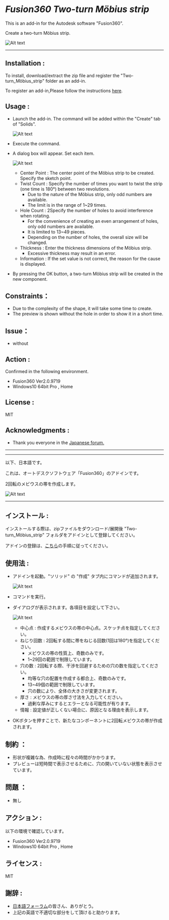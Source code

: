 # ***Fusion360  Two-turn Möbius strip***
This is an add-in for the Autodesk software "Fusion360".

Create a two-turn Möbius strip.

![Alt text](./resources/result.png)

***
## Installation :
To install, download/extract the zip file and register the "Two-turn_Möbius_strip" folder as an add-in.

To register an add-in,Please follow the instructions [here](https://knowledge.autodesk.com/support/fusion-360/troubleshooting/caas/sfdcarticles/sfdcarticles/How-to-install-an-ADD-IN-and-Script-in-Fusion-360.html).

## Usage :
+ Launch the add-in. The command will be added within the "Create" tab of "Solids".

    ![Alt text](./resources/tool_panel_eng.png)
+ Execute the command.

+ A dialog box will appear. Set each item.

    ![Alt text](./resources/dialog_eng.png)
    + Center Point : The center point of the Möbius strip to be created. Specify the sketch point.
    + Twist Count : Specify the number of times you want to twist the strip (one time is 180°) between two revolutions.
        + Due to the nature of the Möbius strip, only odd numbers are available.
        + The limit is in the range of 1~29 times.
    + Hole Count : 2Specify the number of holes to avoid interference when rotating.
        + For the convenience of creating an even arrangement of holes, only odd numbers are available.
        + It is limited to 13~49 pieces. 
        + Depending on the number of holes, the overall size will be changed.
    + Thickness : Enter the thickness dimensions of the Möbius strip.
        + Excessive thickness may result in an error.
    + Information : If the set value is not correct, the reason for the cause is displayed.

+ By pressing the OK button, a two-turn Möbius strip will be created in the new component.

## Constraints：
- Due to the complexity of the shape, it will take some time to create.
- The preview is shown without the hole in order to show it in a short time.

## Issue：
- without

## Action :
Confirmed in the following environment.
 + Fusion360 Ver2.0.9719
 + Windows10 64bit Pro , Home

## License :
MIT

## Acknowledgments :
+ Thank you everyone in the [Japanese forum.](https://forums.autodesk.com/t5/fusion-360-ri-ben-yu/bd-p/707)

***
***
以下、日本語です。

これは、オートデスクソフトウェア「Fusion360」のアドインです。

2回転のメビウスの帯を作成します。

![Alt text](./resources/result.png)

***
## インストール :
インストールする際は、zipファイルをダウンロード/展開後 "Two-turn_Möbius_strip" フォルダをアドインとして登録してください。

アドインの登録は、[こちら](https://knowledge.autodesk.com/ja/support/fusion-360/troubleshooting/caas/sfdcarticles/sfdcarticles/JPN/How-to-install-an-ADD-IN-and-Script-in-Fusion-360.html)の手順に従ってください。

## 使用法 :
+ アドインを起動。"ソリッド" の "作成" タブ内にコマンドが追加されます。

    ![Alt text](./resources/tool_panel_jpn.png)
+ コマンドを実行。

+ ダイアログが表示されます。各項目を設定して下さい。

    ![Alt text](./resources/dialog_jpn.png)
    + 中心点 : 作成するメビウスの帯の中心点。スケッチ点を指定してください。
    + ねじり回数 : 2回転する間に帯をねじる回数(1回は180°)を指定してください。
        + メビウスの帯の性質上、奇数のみです。
        + 1~29回の範囲で制限しています。
    + 穴の数 : 2回転する際、干渉を回避するための穴の数を指定してください。
        + 均等な穴の配置を作成する都合上、奇数のみです。
        + 13~49個の範囲で制限しています。 
        + 穴の数により、全体の大きさが変更されます。
    + 厚さ : メビウスの帯の厚さ寸法を入力してください。
        + 過剰な厚みにするとエラーとなる可能性が有ります。
    + 情報 : 設定値が正しくない場合に、原因となる理由を表示します。


+ OKボタンを押すことで、新たなコンポーネントに2回転メビウスの帯が作成されます。

## 制約 ：
- 形状が複雑な為、作成時に程々の時間がかかります。
- プレビューは短時間で表示させるために、穴の開いていない状態を表示させています。

## 問題 ：
- 無し

## アクション :
以下の環境で確認しています。
 + Fusion360 Ver2.0.9719
 + Windows10 64bit Pro , Home

## ライセンス :
MIT

## 謝辞 :
+ [日本語フォーラム](https://forums.autodesk.com/t5/fusion-360-ri-ben-yu/bd-p/707)の皆さん、ありがとう。
+ 上記の英語で不適切な部分をして頂けると助かります。